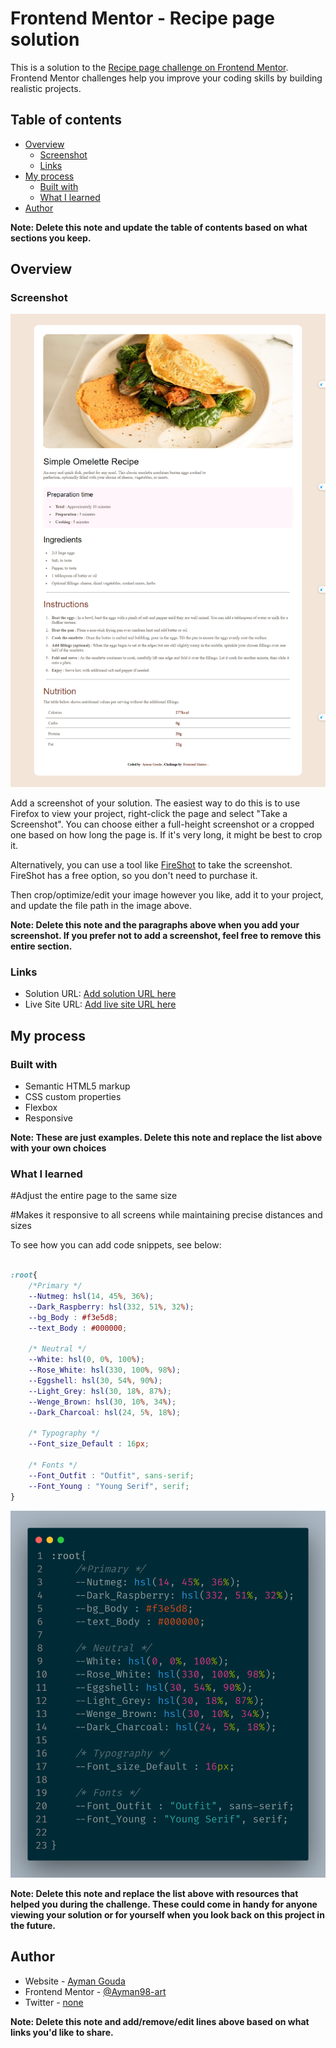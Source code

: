 # Frontend Mentor - Recipe page solution

This is a solution to the [Recipe page challenge on Frontend Mentor](https://www.frontendmentor.io/challenges/recipe-page-KiTsR8QQKm). Frontend Mentor challenges help you improve your coding skills by building realistic projects. 

## Table of contents

- [Overview](#overview)
  - [Screenshot](#screenshot)
  - [Links](#links)
- [My process](#my-process)
  - [Built with](#built-with)
  - [What I learned](#what-i-learned)
- [Author](#author)

**Note: Delete this note and update the table of contents based on what sections you keep.**

## Overview

### Screenshot

![](./screenshot.jpg)

Add a screenshot of your solution. The easiest way to do this is to use Firefox to view your project, right-click the page and select "Take a Screenshot". You can choose either a full-height screenshot or a cropped one based on how long the page is. If it's very long, it might be best to crop it.

Alternatively, you can use a tool like [FireShot](https://getfireshot.com/) to take the screenshot. FireShot has a free option, so you don't need to purchase it. 

Then crop/optimize/edit your image however you like, add it to your project, and update the file path in the image above.

**Note: Delete this note and the paragraphs above when you add your screenshot. If you prefer not to add a screenshot, feel free to remove this entire section.**

### Links

- Solution URL: [Add solution URL here](https://your-solution-url.com)
- Live Site URL: [Add live site URL here](https://recipe-page-a0et.onrender.com)

## My process

### Built with

- Semantic HTML5 markup
- CSS custom properties
- Flexbox
- Responsive

**Note: These are just examples. Delete this note and replace the list above with your own choices**

### What I learned

#Adjust the entire page to the same size

#Makes it responsive to all screens while maintaining precise distances and sizes

To see how you can add code snippets, see below:

```css

:root{
    /*Primary */
    --Nutmeg: hsl(14, 45%, 36%);
    --Dark_Raspberry: hsl(332, 51%, 32%);
    --bg_Body : #f3e5d8;
    --text_Body : #000000;

    /* Neutral */
    --White: hsl(0, 0%, 100%);
    --Rose_White: hsl(330, 100%, 98%);
    --Eggshell: hsl(30, 54%, 90%);
    --Light_Grey: hsl(30, 18%, 87%);
    --Wenge_Brown: hsl(30, 10%, 34%);
    --Dark_Charcoal: hsl(24, 5%, 18%);
    
    /* Typography */
    --Font_size_Default : 16px;
    
    /* Fonts */
    --Font_Outfit : "Outfit", sans-serif;
    --Font_Young : "Young Serif", serif;
}

```

![](./code.png)

**Note: Delete this note and replace the list above with resources that helped you during the challenge. These could come in handy for anyone viewing your solution or for yourself when you look back on this project in the future.**

## Author

- Website - [Ayman Gouda](https://portofolie-6e19.onrender.com)
- Frontend Mentor - [@Ayman98-art](https://frontendmentor.io/profile/Ayman98-art)
- Twitter - [none]()

**Note: Delete this note and add/remove/edit lines above based on what links you'd like to share.**
